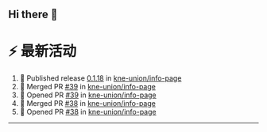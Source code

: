 ## Hi there 👋

<!--

**Here are some ideas to get you started:**

🙋‍♀️ A short introduction - what is your organization all about?
🌈 Contribution guidelines - how can the community get involved?
👩‍💻 Useful resources - where can the community find your docs? Is there anything else the community should know?
🍿 Fun facts - what does your team eat for breakfast?
🧙 Remember, you can do mighty things with the power of [Markdown](https://docs.github.com/github/writing-on-github/getting-started-with-writing-and-formatting-on-github/basic-writing-and-formatting-syntax)
-->


# ⚡ 最新活动

<!--START_SECTION:activity-->
1. 🚀 Published release [0.1.18](https://github.com/kne-union/info-page/releases/tag/0.1.18) in [kne-union/info-page](https://github.com/kne-union/info-page)
2. 🎉 Merged PR [#39](https://github.com/kne-union/info-page/pull/39) in [kne-union/info-page](https://github.com/kne-union/info-page)
3. 💪 Opened PR [#39](https://github.com/kne-union/info-page/pull/39) in [kne-union/info-page](https://github.com/kne-union/info-page)
4. 🎉 Merged PR [#38](https://github.com/kne-union/info-page/pull/38) in [kne-union/info-page](https://github.com/kne-union/info-page)
5. 💪 Opened PR [#38](https://github.com/kne-union/info-page/pull/38) in [kne-union/info-page](https://github.com/kne-union/info-page)
<!--END_SECTION:activity-->

---

